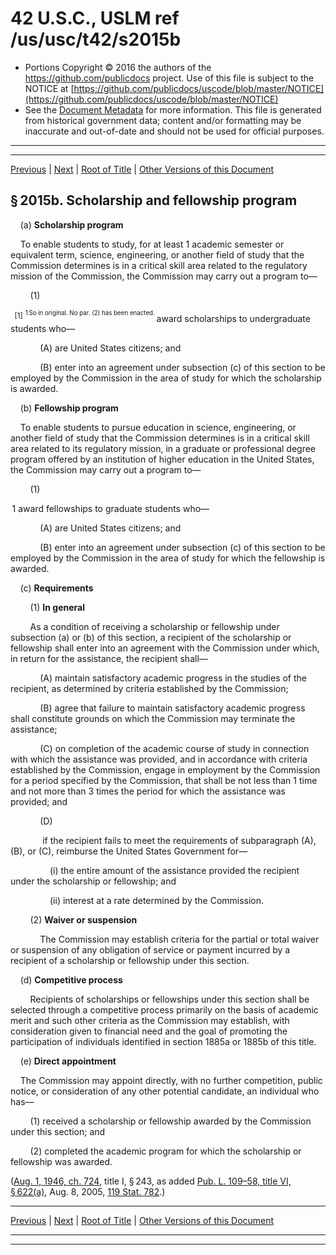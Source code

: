 ---
---

# 42 U.S.C., USLM ref /us/usc/t42/s2015b

* Portions Copyright © 2016 the authors of the https://github.com/publicdocs project.
  Use of this file is subject to the NOTICE at [https://github.com/publicdocs/uscode/blob/master/NOTICE](https://github.com/publicdocs/uscode/blob/master/NOTICE)
* See the [Document Metadata](././../../../../../..//README.md) for more information.
  This file is generated from historical government data; content and/or formatting may be inaccurate and out-of-date and should not be used for official purposes.

----------
----------

[Previous](./../../../../../..//us/usc/t42/ch23/dA/schI/m__us_usc_t42_s2015a.md) | [Next](./../../../../../..//us/usc/t42/ch23/dA/schI/m__us_usc_t42_s2015c.md) | [Root of Title](./../../../../../../) | [Other Versions of this Document](https://publicdocs.github.io/go/links?ns=uslm&ref=%2Fus%2Fusc%2Ft42%2Fs2015b)

## § 2015b. Scholarship and fellowship program

    (a) __Scholarship program__ 

    To enable students to study, for at least 1 academic semester or equivalent term, science, engineering, or another field of study that the Commission determines is in a critical skill area related to the regulatory mission of the Commission, the Commission may carry out a program to—

        (1)

  <sup>\[1\]</sup>  <sup><sup> 1 So in original. No par. (2) has been enacted. </sup></sup>  award scholarships to undergraduate students who—

            (A) are United States citizens; and

            (B) enter into an agreement under subsection (c) of this section to be employed by the Commission in the area of study for which the scholarship is awarded.

    (b) __Fellowship program__ 

    To enable students to pursue education in science, engineering, or another field of study that the Commission determines is in a critical skill area related to its regulatory mission, in a graduate or professional degree program offered by an institution of higher education in the United States, the Commission may carry out a program to—

        (1)

 1 award fellowships to graduate students who—

            (A) are United States citizens; and

            (B) enter into an agreement under subsection (c) of this section to be employed by the Commission in the area of study for which the fellowship is awarded.

    (c) __Requirements__ 

        (1) __In general__ 

        As a condition of receiving a scholarship or fellowship under subsection (a) or (b) of this section, a recipient of the scholarship or fellowship shall enter into an agreement with the Commission under which, in return for the assistance, the recipient shall—

            (A) maintain satisfactory academic progress in the studies of the recipient, as determined by criteria established by the Commission;

            (B) agree that failure to maintain satisfactory academic progress shall constitute grounds on which the Commission may terminate the assistance;

            (C) on completion of the academic course of study in connection with which the assistance was provided, and in accordance with criteria established by the Commission, engage in employment by the Commission for a period specified by the Commission, that shall be not less than 1 time and not more than 3 times the period for which the assistance was provided; and

            (D)

             if the recipient fails to meet the requirements of subparagraph (A), (B), or (C), reimburse the United States Government for—

                (i) the entire amount of the assistance provided the recipient under the scholarship or fellowship; and

                (ii) interest at a rate determined by the Commission.

        (2) __Waiver or suspension__ 

            The Commission may establish criteria for the partial or total waiver or suspension of any obligation of service or payment incurred by a recipient of a scholarship or fellowship under this section.

    (d) __Competitive process__ 

        Recipients of scholarships or fellowships under this section shall be selected through a competitive process primarily on the basis of academic merit and such other criteria as the Commission may establish, with consideration given to financial need and the goal of promoting the participation of individuals identified in section 1885a or 1885b of this title.

    (e) __Direct appointment__ 

    The Commission may appoint directly, with no further competition, public notice, or consideration of any other potential candidate, an individual who has—

        (1) received a scholarship or fellowship awarded by the Commission under this section; and

        (2) completed the academic program for which the scholarship or fellowship was awarded.

([Aug. 1, 1946, ch. 724][/us/act/1946-08-01/ch724], title I, § 243, as added [Pub. L. 109–58, title VI, § 622(a)][/us/pl/109/58/s622/a], Aug. 8, 2005, [119 Stat. 782][/us/stat/119/782].)

----------

[Previous](./../../../../../..//us/usc/t42/ch23/dA/schI/m__us_usc_t42_s2015a.md) | [Next](./../../../../../..//us/usc/t42/ch23/dA/schI/m__us_usc_t42_s2015c.md) | [Root of Title](./../../../../../../) | [Other Versions of this Document](https://publicdocs.github.io/go/links?ns=uslm&ref=%2Fus%2Fusc%2Ft42%2Fs2015b)

----------
----------

[/us/act/1946-08-01/ch724]: https://publicdocs.github.io/go/links?ns=uslm&ref=%2Fus%2Fact%2F1946-08-01%2Fch724
[/us/pl/109/58/s622/a]: https://publicdocs.github.io/go/links?ns=uslm&ref=%2Fus%2Fpl%2F109%2F58%2Fs622%2Fa
[/us/stat/119/782]: https://publicdocs.github.io/go/links?ns=uslm&ref=%2Fus%2Fstat%2F119%2F782


